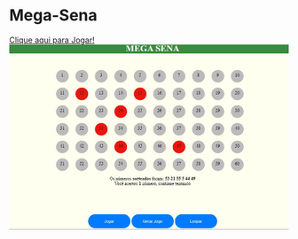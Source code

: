 # Mega-Sena

<a href="https://climacobnu.github.io/Mega-Sena/"  rel="noopener noreferrer" target="_blank">Clique aqui para Jogar!</a>
<img src = "JogoMegaSena.JPG"/>

